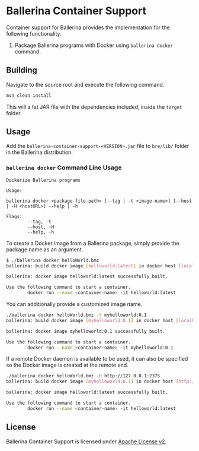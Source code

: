 # Ballerina Container Support

Container support for Ballerina provides the implementation for the following functionality.

1. Package Ballerina programs with Docker using `ballerina docker` command.

## Building
Navigate to the source root and execute the following command.

```bash
mvn clean install
```

This will a fat JAR file with the dependencies included, inside the `target` folder.

## Usage
Add the `ballerina-container-support-<VERSION>.jar` file to `bre/lib/` folder in the Ballerina distribution.

### `ballerina docker` Command Line Usage
```
Dockerize Ballerina programs

Usage:

ballerina docker <package-file-path> [--tag | -t <image-name>] [--host | -H <hostURL>] --help | -h

Flags:
        --tag, -t
        --host, -H
        --help, -h

```

To create a Docker image from a Ballerina package, simply provide the package name as an argument.

```bash
$ ./ballerina docker helloWorld.bmz
ballerina: build docker image [helloworld:latest] in docker host [localhost]? (y/n): y

ballerina: docker image helloworld:latest successfully built.

Use the following command to start a container.
        docker run --name <container-name> -it helloworld:latest

```

You can additionally provide a customized image name.

```bash
./ballerina docker helloWorld.bmz -t myhelloworld:0.1
ballerina: build docker image [myhelloworld:0.1] in docker host [localhost]? (y/n): y

ballerina: docker image myhelloworld:0.1 successfully built.

Use the following command to start a container.
        docker run --name <container-name> -it myhelloworld:0.1

```
If a remote Docker daemon is available to be used, it can also be specified so the Docker image is created at the remote end.

```bash
./ballerina docker helloWorld.bmz -H http://127.0.0.1:2375
ballerina: build docker image [myhelloworld:0.1] in docker host [http://127.0.0.1:2375]? (y/n): y

ballerina: docker image helloworld:latest successfully built.

Use the following command to start a container.
        docker run --name <container-name> -it helloworld:latest

```
## License
Ballerina Container Support is licensed under [Apache License v2](LICENSE).


